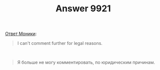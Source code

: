 ﻿---
title: "Answer 9921"
se.owner.user_id: 177188
se.owner.display_name: "Kromster says support Monica"
se.owner.link: "https://ru.meta.stackoverflow.com/users/177188/kromster-says-support-monica"
se.answer_id: 9921
se.question_id: 9920
se.post_type: answer
se.score: 4
se.is_accepted: False
---
<p><a href="https://meta.stackexchange.com/a/340914/159796">Ответ Моники</a>:</p>

<blockquote>
  <p>I can't comment further for legal reasons.</p>
</blockquote>

<p> </p>

<blockquote>
  <p>Я больше не могу комментировать, по юридическим причинам.</p>
</blockquote>

